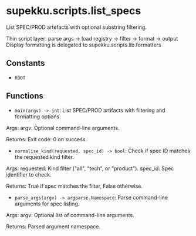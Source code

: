 # supekku.scripts.list_specs

List SPEC/PROD artefacts with optional substring filtering.

Thin script layer: parse args → load registry → filter → format → output
Display formatting is delegated to supekku.scripts.lib.formatters

## Constants

- `ROOT`

## Functions

- `main(argv) -> int`: List SPEC/PROD artifacts with filtering and formatting options.

Args:
  argv: Optional command-line arguments.

Returns:
  Exit code: 0 on success.
- `normalise_kind(requested, spec_id) -> bool`: Check if spec ID matches the requested kind filter.

Args:
  requested: Kind filter ("all", "tech", or "product").
  spec_id: Spec identifier to check.

Returns:
  True if spec matches the filter, False otherwise.
- `parse_args(argv) -> argparse.Namespace`: Parse command-line arguments for spec listing.

Args:
  argv: Optional list of command-line arguments.

Returns:
  Parsed argument namespace.
